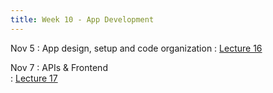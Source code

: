 ```yaml
---
title: Week 10 - App Development 
---
```


Nov 5
: App design, setup and code organization 
  : [Lecture 16](../assets/lectures/lecture16/under-construction-gif-17.gif)

Nov 7
: APIs & Frontend	
  : [Lecture 17](../assets/lectures/lecture17/under-construction-gif-17.gif)

  
  